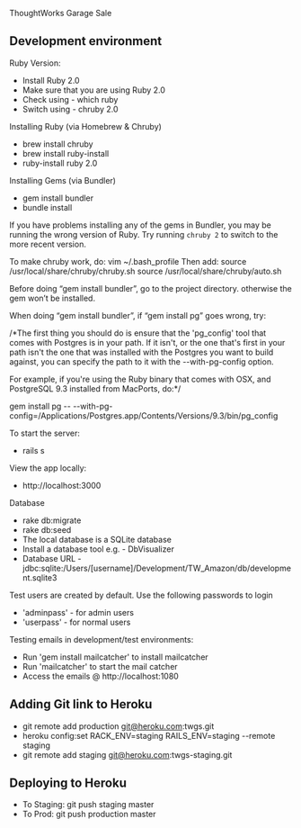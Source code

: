 ThoughtWorks Garage Sale


Development environment
-----------------------

Ruby Version:
- Install Ruby 2.0
- Make sure that you are using Ruby 2.0
- Check using - which ruby
- Switch using - chruby 2.0

Installing Ruby (via Homebrew & Chruby)
- brew install chruby
- brew install ruby-install
- ruby-install ruby 2.0

Installing Gems (via Bundler)
- gem install bundler
- bundle install

If you have problems installing any of the gems in Bundler, you may be running the wrong version of Ruby.
Try running `chruby 2` to switch to the more recent version.

To make chruby work, do:
vim ~/.bash_profile
Then add:   source /usr/local/share/chruby/chruby.sh
	    source /usr/local/share/chruby/auto.sh
			  

Before doing “gem install bundler”,
go to the project directory.
otherwise the gem won’t be installed.


When doing “gem install bundler”,
if “gem install pg” goes wrong, try:

/*The first thing you should do is ensure that the 'pg_config' tool that comes with Postgres is in your path. If it isn't, or the one that's first in your path isn't the one that was installed with the Postgres you want to build against, you can specify the path to it with the --with-pg-config option.

For example, if you're using the Ruby binary that comes with OSX, and PostgreSQL 9.3 installed from MacPorts, do:*/

gem install pg -- --with-pg-config=/Applications/Postgres.app/Contents/Versions/9.3/bin/pg_config

To start the server:
- rails s

View the app locally:
- http://localhost:3000

Database
- rake db:migrate
- rake db:seed
- The local database is a SQLite database
- Install a database tool e.g. - DbVisualizer
- Database URL - jdbc:sqlite:/Users/[username]/Development/TW_Amazon/db/development.sqlite3

Test users are created by default. Use the following passwords to login
- 'adminpass' - for admin users
- 'userpass'  - for normal users

Testing emails in development/test environments:
- Run 'gem install mailcatcher' to install mailcatcher
- Run 'mailcatcher' to start the mail catcher
- Access the emails @ http://localhost:1080


Adding Git link to Heroku
--------------------------
- git remote add production git@heroku.com:twgs.git
- heroku config:set RACK_ENV=staging RAILS_ENV=staging --remote staging
- git remote add staging git@heroku.com:twgs-staging.git

Deploying to Heroku
--------------------
- To Staging:  git push staging master
- To Prod:     git push production master

